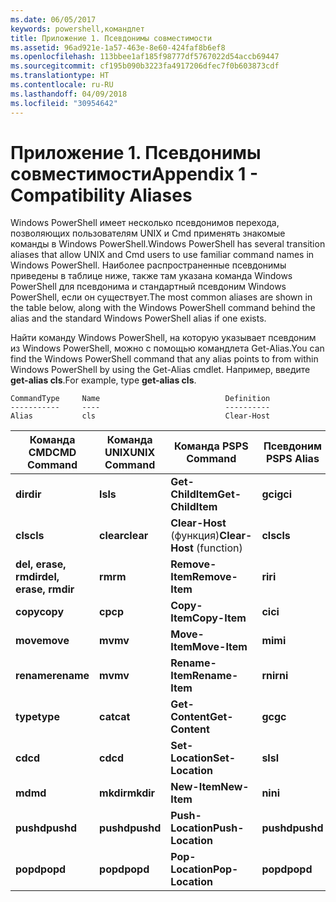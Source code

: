 ```yaml
---
ms.date: 06/05/2017
keywords: powershell,командлет
title: Приложение 1. Псевдонимы совместимости
ms.assetid: 96ad921e-1a57-463e-8e60-424faf8b6ef8
ms.openlocfilehash: 113bbee1af185f98777df5767022d54accb69447
ms.sourcegitcommit: cf195b090b3223fa4917206dfec7f0b603873cdf
ms.translationtype: HT
ms.contentlocale: ru-RU
ms.lasthandoff: 04/09/2018
ms.locfileid: "30954642"
---
```

# <a name="appendix-1---compatibility-aliases"></a><span data-ttu-id="4fd5f-103">Приложение 1. Псевдонимы совместимости</span><span class="sxs-lookup"><span data-stu-id="4fd5f-103">Appendix 1 - Compatibility Aliases</span></span>

<span data-ttu-id="4fd5f-104">Windows PowerShell имеет несколько псевдонимов перехода, позволяющих пользователям UNIX и Cmd применять знакомые команды в Windows PowerShell.</span><span class="sxs-lookup"><span data-stu-id="4fd5f-104">Windows PowerShell has several transition aliases that allow UNIX and Cmd users to use familiar command names in Windows PowerShell.</span></span> <span data-ttu-id="4fd5f-105">Наиболее распространенные псевдонимы приведены в таблице ниже, также там указана команда Windows PowerShell для псевдонима и стандартный псевдоним Windows PowerShell, если он существует.</span><span class="sxs-lookup"><span data-stu-id="4fd5f-105">The most common aliases are shown in the table below, along with the Windows PowerShell command behind the alias and the standard Windows PowerShell alias if one exists.</span></span>

<span data-ttu-id="4fd5f-106">Найти команду Windows PowerShell, на которую указывает псевдоним из Windows PowerShell, можно с помощью командлета Get-Alias.</span><span class="sxs-lookup"><span data-stu-id="4fd5f-106">You can find the Windows PowerShell command that any alias points to from within Windows PowerShell by using the Get-Alias cmdlet.</span></span> <span data-ttu-id="4fd5f-107">Например, введите **get-alias cls**.</span><span class="sxs-lookup"><span data-stu-id="4fd5f-107">For example, type **get-alias cls**.</span></span>

```
CommandType     Name                            Definition
-----------     ----                            ----------
Alias           cls                             Clear-Host
```

|<span data-ttu-id="4fd5f-108">Команда CMD</span><span class="sxs-lookup"><span data-stu-id="4fd5f-108">CMD Command</span></span>|<span data-ttu-id="4fd5f-109">Команда UNIX</span><span class="sxs-lookup"><span data-stu-id="4fd5f-109">UNIX Command</span></span>|<span data-ttu-id="4fd5f-110">Команда PS</span><span class="sxs-lookup"><span data-stu-id="4fd5f-110">PS Command</span></span>|<span data-ttu-id="4fd5f-111">Псевдоним PS</span><span class="sxs-lookup"><span data-stu-id="4fd5f-111">PS Alias</span></span>|
|---------------|----------------|--------------|------------|
|<span data-ttu-id="4fd5f-112">**dir**</span><span class="sxs-lookup"><span data-stu-id="4fd5f-112">**dir**</span></span>|<span data-ttu-id="4fd5f-113">**ls**</span><span class="sxs-lookup"><span data-stu-id="4fd5f-113">**ls**</span></span>|<span data-ttu-id="4fd5f-114">**Get-ChildItem**</span><span class="sxs-lookup"><span data-stu-id="4fd5f-114">**Get-ChildItem**</span></span>|<span data-ttu-id="4fd5f-115">**gci**</span><span class="sxs-lookup"><span data-stu-id="4fd5f-115">**gci**</span></span>|
|<span data-ttu-id="4fd5f-116">**cls**</span><span class="sxs-lookup"><span data-stu-id="4fd5f-116">**cls**</span></span>|<span data-ttu-id="4fd5f-117">**clear**</span><span class="sxs-lookup"><span data-stu-id="4fd5f-117">**clear**</span></span>|<span data-ttu-id="4fd5f-118">**Clear-Host** (функция)</span><span class="sxs-lookup"><span data-stu-id="4fd5f-118">**Clear-Host** (function)</span></span>|<span data-ttu-id="4fd5f-119">**cls**</span><span class="sxs-lookup"><span data-stu-id="4fd5f-119">**cls**</span></span>|
|<span data-ttu-id="4fd5f-120">**del, erase, rmdir**</span><span class="sxs-lookup"><span data-stu-id="4fd5f-120">**del, erase, rmdir**</span></span>|<span data-ttu-id="4fd5f-121">**rm**</span><span class="sxs-lookup"><span data-stu-id="4fd5f-121">**rm**</span></span>|<span data-ttu-id="4fd5f-122">**Remove-Item**</span><span class="sxs-lookup"><span data-stu-id="4fd5f-122">**Remove-Item**</span></span>|<span data-ttu-id="4fd5f-123">**ri**</span><span class="sxs-lookup"><span data-stu-id="4fd5f-123">**ri**</span></span>|
|<span data-ttu-id="4fd5f-124">**copy**</span><span class="sxs-lookup"><span data-stu-id="4fd5f-124">**copy**</span></span>|<span data-ttu-id="4fd5f-125">**cp**</span><span class="sxs-lookup"><span data-stu-id="4fd5f-125">**cp**</span></span>|<span data-ttu-id="4fd5f-126">**Copy-Item**</span><span class="sxs-lookup"><span data-stu-id="4fd5f-126">**Copy-Item**</span></span>|<span data-ttu-id="4fd5f-127">**ci**</span><span class="sxs-lookup"><span data-stu-id="4fd5f-127">**ci**</span></span>|
|<span data-ttu-id="4fd5f-128">**move**</span><span class="sxs-lookup"><span data-stu-id="4fd5f-128">**move**</span></span>|<span data-ttu-id="4fd5f-129">**mv**</span><span class="sxs-lookup"><span data-stu-id="4fd5f-129">**mv**</span></span>|<span data-ttu-id="4fd5f-130">**Move-Item**</span><span class="sxs-lookup"><span data-stu-id="4fd5f-130">**Move-Item**</span></span>|<span data-ttu-id="4fd5f-131">**mi**</span><span class="sxs-lookup"><span data-stu-id="4fd5f-131">**mi**</span></span>|
|<span data-ttu-id="4fd5f-132">**rename**</span><span class="sxs-lookup"><span data-stu-id="4fd5f-132">**rename**</span></span>|<span data-ttu-id="4fd5f-133">**mv**</span><span class="sxs-lookup"><span data-stu-id="4fd5f-133">**mv**</span></span>|<span data-ttu-id="4fd5f-134">**Rename-Item**</span><span class="sxs-lookup"><span data-stu-id="4fd5f-134">**Rename-Item**</span></span>|<span data-ttu-id="4fd5f-135">**rni**</span><span class="sxs-lookup"><span data-stu-id="4fd5f-135">**rni**</span></span>|
|<span data-ttu-id="4fd5f-136">**type**</span><span class="sxs-lookup"><span data-stu-id="4fd5f-136">**type**</span></span>|<span data-ttu-id="4fd5f-137">**cat**</span><span class="sxs-lookup"><span data-stu-id="4fd5f-137">**cat**</span></span>|<span data-ttu-id="4fd5f-138">**Get-Content**</span><span class="sxs-lookup"><span data-stu-id="4fd5f-138">**Get-Content**</span></span>|<span data-ttu-id="4fd5f-139">**gc**</span><span class="sxs-lookup"><span data-stu-id="4fd5f-139">**gc**</span></span>|
|<span data-ttu-id="4fd5f-140">**cd**</span><span class="sxs-lookup"><span data-stu-id="4fd5f-140">**cd**</span></span>|<span data-ttu-id="4fd5f-141">**cd**</span><span class="sxs-lookup"><span data-stu-id="4fd5f-141">**cd**</span></span>|<span data-ttu-id="4fd5f-142">**Set-Location**</span><span class="sxs-lookup"><span data-stu-id="4fd5f-142">**Set-Location**</span></span>|<span data-ttu-id="4fd5f-143">**sl**</span><span class="sxs-lookup"><span data-stu-id="4fd5f-143">**sl**</span></span>|
|<span data-ttu-id="4fd5f-144">**md**</span><span class="sxs-lookup"><span data-stu-id="4fd5f-144">**md**</span></span>|<span data-ttu-id="4fd5f-145">**mkdir**</span><span class="sxs-lookup"><span data-stu-id="4fd5f-145">**mkdir**</span></span>|<span data-ttu-id="4fd5f-146">**New-Item**</span><span class="sxs-lookup"><span data-stu-id="4fd5f-146">**New-Item**</span></span>|<span data-ttu-id="4fd5f-147">**ni**</span><span class="sxs-lookup"><span data-stu-id="4fd5f-147">**ni**</span></span>|
|<span data-ttu-id="4fd5f-148">**pushd**</span><span class="sxs-lookup"><span data-stu-id="4fd5f-148">**pushd**</span></span>|<span data-ttu-id="4fd5f-149">**pushd**</span><span class="sxs-lookup"><span data-stu-id="4fd5f-149">**pushd**</span></span>|<span data-ttu-id="4fd5f-150">**Push-Location**</span><span class="sxs-lookup"><span data-stu-id="4fd5f-150">**Push-Location**</span></span>|<span data-ttu-id="4fd5f-151">**pushd**</span><span class="sxs-lookup"><span data-stu-id="4fd5f-151">**pushd**</span></span>|
|<span data-ttu-id="4fd5f-152">**popd**</span><span class="sxs-lookup"><span data-stu-id="4fd5f-152">**popd**</span></span>|<span data-ttu-id="4fd5f-153">**popd**</span><span class="sxs-lookup"><span data-stu-id="4fd5f-153">**popd**</span></span>|<span data-ttu-id="4fd5f-154">**Pop-Location**</span><span class="sxs-lookup"><span data-stu-id="4fd5f-154">**Pop-Location**</span></span>|<span data-ttu-id="4fd5f-155">**popd**</span><span class="sxs-lookup"><span data-stu-id="4fd5f-155">**popd**</span></span>|